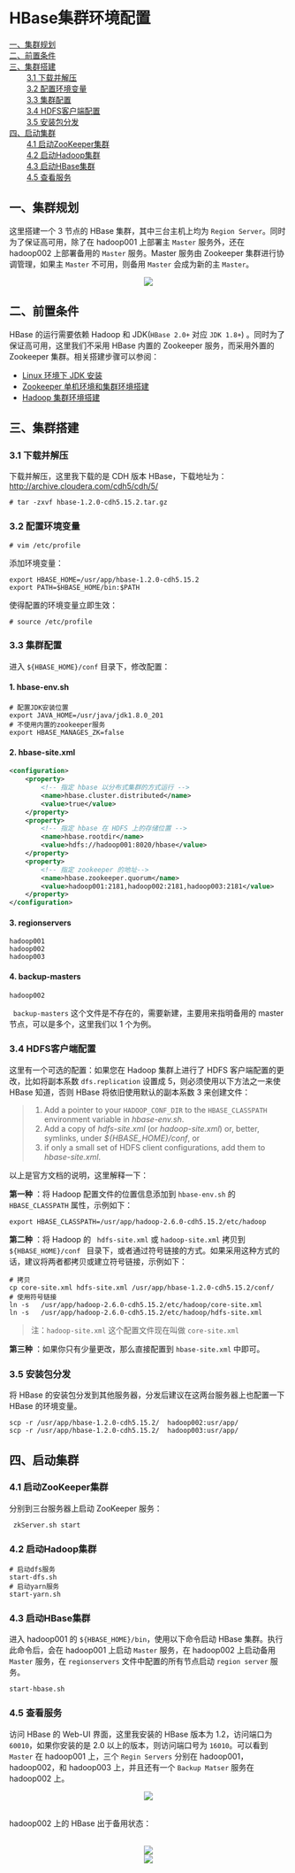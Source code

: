 # HBase集群环境配置

<nav>
<a href="#一集群规划">一、集群规划</a><br/>
<a href="#二前置条件">二、前置条件</a><br/>
<a href="#三集群搭建">三、集群搭建</a><br/>
&nbsp;&nbsp;&nbsp;&nbsp;&nbsp;&nbsp;&nbsp;&nbsp;<a href="#31-下载并解压">3.1 下载并解压</a><br/>
&nbsp;&nbsp;&nbsp;&nbsp;&nbsp;&nbsp;&nbsp;&nbsp;<a href="#32-配置环境变量">3.2 配置环境变量</a><br/>
&nbsp;&nbsp;&nbsp;&nbsp;&nbsp;&nbsp;&nbsp;&nbsp;<a href="#33-集群配置">3.3 集群配置</a><br/>
&nbsp;&nbsp;&nbsp;&nbsp;&nbsp;&nbsp;&nbsp;&nbsp;<a href="#34-HDFS客户端配置">3.4 HDFS客户端配置</a><br/>
&nbsp;&nbsp;&nbsp;&nbsp;&nbsp;&nbsp;&nbsp;&nbsp;<a href="#35-安装包分发">3.5 安装包分发</a><br/>
<a href="#四启动集群">四、启动集群</a><br/>
&nbsp;&nbsp;&nbsp;&nbsp;&nbsp;&nbsp;&nbsp;&nbsp;<a href="#41-启动ZooKeeper集群">4.1 启动ZooKeeper集群</a><br/>
&nbsp;&nbsp;&nbsp;&nbsp;&nbsp;&nbsp;&nbsp;&nbsp;<a href="#42-启动Hadoop集群">4.2 启动Hadoop集群</a><br/>
&nbsp;&nbsp;&nbsp;&nbsp;&nbsp;&nbsp;&nbsp;&nbsp;<a href="#43-启动HBase集群">4.3 启动HBase集群</a><br/>
&nbsp;&nbsp;&nbsp;&nbsp;&nbsp;&nbsp;&nbsp;&nbsp;<a href="#45-查看服务">4.5 查看服务</a><br/>
</nav>



## 一、集群规划

这里搭建一个 3 节点的 HBase 集群，其中三台主机上均为 `Region Server`。同时为了保证高可用，除了在 hadoop001 上部署主 `Master` 服务外，还在 hadoop002 上部署备用的 `Master` 服务。Master 服务由 Zookeeper 集群进行协调管理，如果主 `Master` 不可用，则备用 `Master` 会成为新的主 `Master`。

<div align="center"> <img  src="https://github.com/heibaiying/BigData-Notes/raw/master/pictures/hbase集群规划.png"/> </div>

## 二、前置条件

HBase 的运行需要依赖 Hadoop 和 JDK(`HBase 2.0+` 对应 `JDK 1.8+`) 。同时为了保证高可用，这里我们不采用 HBase 内置的 Zookeeper 服务，而采用外置的 Zookeeper 集群。相关搭建步骤可以参阅：

- [Linux 环境下 JDK 安装](https://github.com/heibaiying/BigData-Notes/blob/master/notes/installation/Linux下JDK安装.md)
- [Zookeeper 单机环境和集群环境搭建](https://github.com/heibaiying/BigData-Notes/blob/master/notes/installation/Zookeeper单机环境和集群环境搭建.md)
- [Hadoop 集群环境搭建](https://github.com/heibaiying/BigData-Notes/blob/master/notes/installation/Hadoop集群环境搭建.md)



## 三、集群搭建

### 3.1 下载并解压

下载并解压，这里我下载的是 CDH 版本 HBase，下载地址为：http://archive.cloudera.com/cdh5/cdh/5/

```shell
# tar -zxvf hbase-1.2.0-cdh5.15.2.tar.gz
```

### 3.2 配置环境变量

```shell
# vim /etc/profile
```

添加环境变量：

```shell
export HBASE_HOME=/usr/app/hbase-1.2.0-cdh5.15.2
export PATH=$HBASE_HOME/bin:$PATH
```

使得配置的环境变量立即生效：

```shell
# source /etc/profile
```

### 3.3 集群配置

进入 `${HBASE_HOME}/conf` 目录下，修改配置：

#### 1. hbase-env.sh 

```shell
# 配置JDK安装位置
export JAVA_HOME=/usr/java/jdk1.8.0_201
# 不使用内置的zookeeper服务
export HBASE_MANAGES_ZK=false
```

#### 2. hbase-site.xml

```xml
<configuration>
    <property>
        <!-- 指定 hbase 以分布式集群的方式运行 -->
        <name>hbase.cluster.distributed</name>
        <value>true</value>
    </property>
    <property>
        <!-- 指定 hbase 在 HDFS 上的存储位置 -->
        <name>hbase.rootdir</name>
        <value>hdfs://hadoop001:8020/hbase</value>
    </property>
    <property>
        <!-- 指定 zookeeper 的地址-->
        <name>hbase.zookeeper.quorum</name>
        <value>hadoop001:2181,hadoop002:2181,hadoop003:2181</value>
    </property>
</configuration>
```

#### 3. regionservers

```
hadoop001
hadoop002
hadoop003
```

#### 4. backup-masters

```
hadoop002
```

` backup-masters` 这个文件是不存在的，需要新建，主要用来指明备用的 master 节点，可以是多个，这里我们以 1 个为例。

### 3.4 HDFS客户端配置

这里有一个可选的配置：如果您在 Hadoop 集群上进行了 HDFS 客户端配置的更改，比如将副本系数 `dfs.replication` 设置成 5，则必须使用以下方法之一来使 HBase 知道，否则 HBase 将依旧使用默认的副本系数 3 来创建文件：

> 1. Add a pointer to your `HADOOP_CONF_DIR` to the `HBASE_CLASSPATH` environment variable in *hbase-env.sh*.
> 2. Add a copy of *hdfs-site.xml* (or *hadoop-site.xml*) or, better, symlinks, under *${HBASE_HOME}/conf*, or
> 3. if only a small set of HDFS client configurations, add them to *hbase-site.xml*.

以上是官方文档的说明，这里解释一下：

**第一种** ：将 Hadoop 配置文件的位置信息添加到 `hbase-env.sh` 的 `HBASE_CLASSPATH` 属性，示例如下：

```shell
export HBASE_CLASSPATH=/usr/app/hadoop-2.6.0-cdh5.15.2/etc/hadoop
```

**第二种** ：将 Hadoop 的 ` hdfs-site.xml` 或 `hadoop-site.xml` 拷贝到  `${HBASE_HOME}/conf ` 目录下，或者通过符号链接的方式。如果采用这种方式的话，建议将两者都拷贝或建立符号链接，示例如下：

```shell
# 拷贝
cp core-site.xml hdfs-site.xml /usr/app/hbase-1.2.0-cdh5.15.2/conf/
# 使用符号链接
ln -s   /usr/app/hadoop-2.6.0-cdh5.15.2/etc/hadoop/core-site.xml
ln -s   /usr/app/hadoop-2.6.0-cdh5.15.2/etc/hadoop/hdfs-site.xml
```

> 注：`hadoop-site.xml` 这个配置文件现在叫做 `core-site.xml`

**第三种** ：如果你只有少量更改，那么直接配置到 `hbase-site.xml` 中即可。



### 3.5 安装包分发

将 HBase 的安装包分发到其他服务器，分发后建议在这两台服务器上也配置一下 HBase 的环境变量。

```shell
scp -r /usr/app/hbase-1.2.0-cdh5.15.2/  hadoop002:usr/app/
scp -r /usr/app/hbase-1.2.0-cdh5.15.2/  hadoop003:usr/app/
```



## 四、启动集群

### 4.1 启动ZooKeeper集群

分别到三台服务器上启动 ZooKeeper 服务：

```shell
 zkServer.sh start
```

### 4.2 启动Hadoop集群

```shell
# 启动dfs服务
start-dfs.sh
# 启动yarn服务
start-yarn.sh
```

### 4.3 启动HBase集群

进入 hadoop001 的 `${HBASE_HOME}/bin`，使用以下命令启动 HBase 集群。执行此命令后，会在 hadoop001 上启动 `Master` 服务，在 hadoop002 上启动备用 `Master` 服务，在 `regionservers` 文件中配置的所有节点启动 `region server` 服务。

```shell
start-hbase.sh
```



### 4.5 查看服务

访问 HBase 的 Web-UI 界面，这里我安装的 HBase 版本为 1.2，访问端口为 `60010`，如果你安装的是 2.0 以上的版本，则访问端口号为 `16010`。可以看到 `Master` 在 hadoop001 上，三个 `Regin Servers` 分别在 hadoop001，hadoop002，和 hadoop003 上，并且还有一个 `Backup Matser` 服务在 hadoop002 上。

<div align="center"> <img  src="https://github.com/heibaiying/BigData-Notes/raw/master/pictures/hbase-集群搭建1.png"/> </div>
<br/>

hadoop002 上的 HBase 出于备用状态：

<br/>

<div align="center"> <img  src="https://github.com/heibaiying/BigData-Notes/raw/master/pictures/hbase-集群搭建2.png"/> </div>


<div align="center"> <img  src="https://github.com/heibaiying/BigData-Notes/raw/master/pictures/weixin-desc.png"/> </div>
